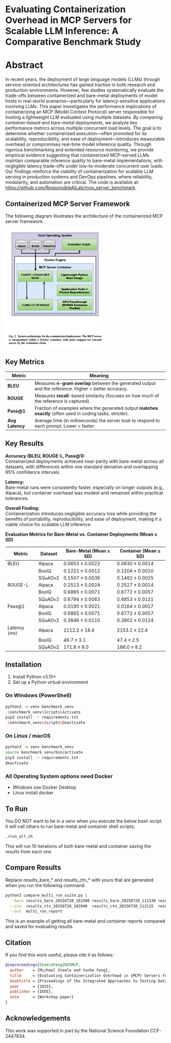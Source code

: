 # **Evaluating Containerization Overhead in MCP Servers for Scalable LLM Inference: A Comparative Benchmark Study**

# **Abstract**

In recent years, the deployment of large language models (LLMs) through service-oriented architectures has gained traction in both research and production environments. However, few studies systematically evaluate the trade-offs between containerized and bare-metal deployments of model hosts in real-world scenarios—particularly for latency-sensitive applications involving LLMs. This paper investigates the performance implications of containerizing an MCP (Model Context Protocol) server responsible for hosting a lightweight LLM evaluated using multiple datasets. _By comparing container-based and bare-metal deployments_, we analyze key performance metrics across multiple concurrent load levels. The goal is to determine whether containerized execution—often promoted for its scalability, reproducibility, and ease of deployment—introduces measurable overhead or compromises real-time model inference quality. Through rigorous benchmarking and extended resource monitoring, we provide empirical evidence suggesting that containerized MCP-served LLMs maintain comparable inference quality to bare-metal implementations, with negligible latency trade-offs under low-to-moderate concurrent user loads. Our findings reinforce the viability of containerization for scalable LLM serving in production systems and DevOps pipelines, where reliability, modularity, and automation are critical.
The code is available at: https://github.com/ResponsibleAILab/mcp_server_benchmark.

## Containerized MCP Server Framework

The following diagram illustrates the architecture of the containerized MCP server framework.

![Containerized MCP Server Framework](Images/ContainerizedMCPServerFramework.png)

## Key Metrics

| Metric          | Meaning                                                                                                     |
| --------------- | ----------------------------------------------------------------------------------------------------------- |
| **BLEU**        | Measures **n-gram overlap** between the generated output and the reference. Higher = better accuracy.       |
| **ROUGE**       | Measures **recall**-based similarity (focuses on how much of the reference is captured).                    |
| **Pass\@1**     | Fraction of examples where the generated output **matches exactly** (often used in coding tasks, stricter). |
| **Avg Latency** | Average time (in milliseconds) the server took to respond to each prompt. Lower = faster.                   |

## Key Results
**Accuracy (BLEU, ROUGE-L, Pass@1):**  
Containerized deployments achieved near-parity with bare-metal across all datasets, with differences within one standard deviation and overlapping 95% confidence intervals.

**Latency:**  
Bare-metal runs were consistently faster, especially on longer outputs (e.g., Alpaca), but container overhead was modest and remained within practical tolerances.

**Overall Finding:**  
Containerization introduces negligible accuracy loss while providing the benefits of portability, reproducibility, and ease of deployment, making it a viable choice for scalable LLM inference.

**Evaluation Metrics for Bare-Metal vs. Container Deployments (Mean ± SD)**

| Metric       | Dataset | Bare-Metal (Mean ± SD) | Container (Mean ± SD) |
| ------------ | ------- | ---------------------- | --------------------- |
| BLEU         | Alpaca  | 0.0653 ± 0.0022        | 0.0630 ± 0.0014       |
|              | BoolQ   | 0.1221 ± 0.0012        | 0.1204 ± 0.0010       |
|              | SQuADv2 | 0.1507 ± 0.0036        | 0.1482 ± 0.0025       |
| ROUGE-L      | Alpaca  | 0.2513 ± 0.0024        | 0.2527 ± 0.0014       |
|              | BoolQ   | 0.6865 ± 0.0071        | 0.6772 ± 0.0057       |
|              | SQuADv2 | 0.6794 ± 0.0063        | 0.6853 ± 0.0121       |
| Pass\@1      | Alpaca  | 0.0190 ± 0.0021        | 0.0164 ± 0.0017       |
|              | BoolQ   | 0.6865 ± 0.0071        | 0.6772 ± 0.0057       |
|              | SQuADv2 | 0.3846 ± 0.0110        | 0.3802 ± 0.0124       |
| Latency (ms) | Alpaca  | 2112.2 ± 18.4          | 2153.1 ± 22.4         |
|              | BoolQ   | 46.7 ± 3.1             | 47.4 ± 2.5            |
|              | SQuADv2 | 171.8 ± 8.0            | 186.0 ± 8.2           |


## Installation
1. Install Python v3.10+
2. Set up a Python virtual environment

### On Windows (PowerShell)
```bash
python3 -m venv benchmark_venv
.\benchmark_venv\Scripts\Activate
pip3 install -r requirements.txt
.\benchmark_venv\Scripts\Deactivate
```

### On Linux / macOS
```bash
python3 -m venv benchmark_venv
source benchmark_venv/bin/activate
pip3 install -r requirements.txt
deactivate
```

### All Operating System options need Docker
- Windows use Docker Desktop
- Linux install docker

## To Run
You DO NOT want to be in a venv when you execute the below bash script. It will call others to run bare-metal and container shell scripts.

```bash
./run_all.sh
```
This will run 10 iterations of both bare-metal and container saving the results from each one

## Compare Results
Replace results_bare_* and results_ctn_* with yours that are generated when you run the following command.

```bash
python3 compare_multi_run_suite.py \
  --bare results_bare_20250720_101500 results_bare_20250720_111530 results_bare_20250720_121601 results_bare_20250720_131633 results_bare_20250720_141704 \
  --ctn  results_ctn_20250720_102040  results_ctn_20250720_112115  results_ctn_20250720_122146  results_ctn_20250720_132218  results_ctn_20250720_142249 \
  --out  multi_run_report
```
This is an example of getting all bare-metal and container reports compared and saved for evaluating results.

## **Citation**
If you find this work useful, please cite it as follows:

```bibtex
@inproceedings{SteeleFeng2025MCP,
  author    = {Michael Steele and Yunhe Feng},
  title     = {Evaluating Containerization Overhead in {MCP} Servers for Scalable {LLM} Inference: A Comparative Benchmark Study},
  booktitle = {Proceedings of the Integrated Approaches to Testing Data-Centric {AI} Systems: Methods, Metrics, and Benchmarks Workshop at {IEEE} Artificial Intelligence x Software Engineering ({AIxSE})},
  year      = {2025},
  publisher = {IEEE},
  note      = {Workshop paper}
}
```

## **Acknowledgements**

This work was supported in part by the National Science Foundation CCF-2447834.



